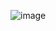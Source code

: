 ![image](https://github.com/VidyaSurendra8235/Christmas-Challenge---Alteryx/assets/107226432/a254e304-589e-40b5-bdf2-9d5bfcb1f119)
